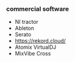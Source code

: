 ### commercial software
* NI tractor
* Ableton
* Serato
* https://rekord.cloud/
* Atomix VirtualDJ
* MixVibe Cross

